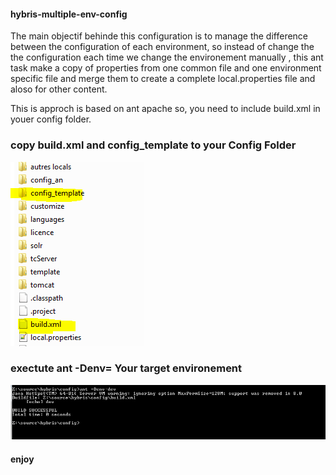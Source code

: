 #### hybris-multiple-env-config 
The main objectif behinde this configuration is to manage the difference between the configuration of each environment, so instead of change the the configuration each time we change the environement manually , this ant task make a copy of properties from one common file and one environment specific file and merge them to create a complete local.properties file and aloso for other content.

This is approch is based on ant apache so, you need to include build.xml in youer config folder.
### copy build.xml and config_template to your Config Folder
![Alt text](https://raw.githubusercontent.com/elaissoussi/hybris-multiple-env-config/master/multiple-config.PNG)

### exectute ant -Denv= Your target environement
![Alt text](https://raw.githubusercontent.com/elaissoussi/hybris-multiple-env-config/master/build.PNG)

#### enjoy
